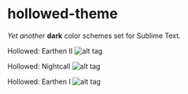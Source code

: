 hollowed-theme
==============

*Yet another* **dark** color schemes set for Sublime Text.

Hollowed: Earthen II
![alt tag](https://raw.github.com/0x414c/hollowed-theme/master/pics/sHEII.png)

Hollowed: Nightcall
![alt tag](https://raw.github.com/0x414c/hollowed-theme/master/pics/sHN.png)

Hollowed: Earthen I
![alt tag](https://raw.github.com/0x414c/hollowed-theme/master/pics/sHEI.png)
